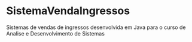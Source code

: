 # SistemaVendaIngressos

Sistemas de vendas de ingressos desenvolvida em Java para o curso de Analise e Desenvolvimento de Sistemas
